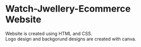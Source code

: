 # Watch-Jwellery-Ecommerce Website
Website is created using HTML and CSS.<br/>
Logo design and backgorund designs are created with canva.
